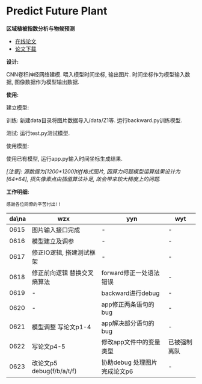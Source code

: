 ﻿# Predict Future Plant

**区域植被指数分析与物候预测**
- [在线论文](https://github.com/DolorHunter/model_build_B/blob/master/essay/%E5%8C%BA%E5%9F%9F%E6%A4%8D%E8%A2%AB%E6%8C%87%E6%95%B0%E5%88%86%E6%9E%90%E4%B8%8E%E7%89%A9%E5%80%99%E9%A2%84%E6%B5%8B.pdf)
- [论文下载](https://minhaskamal.github.io/DownGit/#/home?url=https://github.com/DolorHunter/model_build_B/blob/master/essay/%E5%8C%BA%E5%9F%9F%E6%A4%8D%E8%A2%AB%E6%8C%87%E6%95%B0%E5%88%86%E6%9E%90%E4%B8%8E%E7%89%A9%E5%80%99%E9%A2%84%E6%B5%8B.pdf)

**设计:**

CNN卷积神经网络建模. 喂入模型时间坐标, 输出图片. 时间坐标作为模型输入数据, 图像数据作为模型输出数据.

**使用:**

建立模型:

训练: 新建data目录将图片数据导入/data/Z1等. 运行backward.py训练模型.

测试: 运行test.py测试模型.

使用模型:

使用已有模型, 运行app.py输入时间坐标生成结果.

*[注意]: 源数据为[1200\*1200]tiff格式图片, 因算力问题模型运算结果设计为[64\*64], 损失像素点由插值算法补足, 故会带来较大精度上的问题.*

**工作明细:**

`感谢各位同僚的辛苦付出!!`

da\na|          wzx          |          yyn          |          wyt          
----|-----------------------|-----------------------|-----------------------
0615|   图片输入接口完成   |             -             |             -             
0616|     模型建立及调参    |             -             |             -             
0617|修正IO逻辑, 搭建测试框架|             -             |             -             
0618|修正前向逻辑 替换交叉熵算法|forward修正一处语法错误|             -             
0619|          -          |backward进行debug|             -          
0620|          -          |app修正两条语句的bug|             -       
0621|模型调整 写论文p1-4|app解决部分语句的bug|             -          
0622|写论文p4-5|修改app文件中的变量类型|已被强制离队 
0623|改论文p5 debug(f/b/a/t/f)|协助debug 处理图片 完成论文p6|             -             
